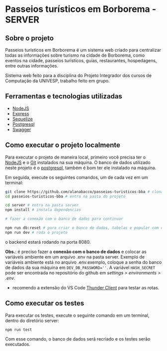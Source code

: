 # Passeios turísticos em Borborema - SERVER

## Sobre o projeto

Passeios turísticos em Borborema é um sistema web criado para centralizar todas as informações sobre turismo na cidade de Borborema, como eventos na cidade, passeios turísticos, guias, restaurantes, hospedagens, entre outras informações.

Sistema web feito para a disciplina do Projeto Integrador dos cursos de Computação da UNIVESP, trabalho feito em grupo.

## Ferramentas e tecnologias utilizadas

- [NodeJS](https://nodejs.org/)
- [Express](https://expressjs.com/)
- [Sequelize](https://sequelize.org/)
- [Postgresql](https://www.postgresql.org/)
- [Swagger](https://swagger.io/)

## Como executar o projeto localmente

Para executar o projeto de maneira local, primeiro você precisa ter o [NodeJS](https://nodejs.org/) e o [Git](https://git-scm.com/) instalados na sua máquina. O banco de dados utilizado neste projeto é o [postgresql](https://www.postgresql.org/), também é bom ter ele instalado na máquina.

Em seguida, execute os seguintes comandos, um de cada vez em um terminal:

```bash
git clone https://github.com/alanabacco/passeios-turisticos-bba # clona o repositório
cd passeios-turisticos-bba # entra na pasta do projeto

cd server # entra na pasta server
npm install # instala dependencias

# fazer a conexão com o banco de dados para continuar

npm run db:reset # para criar o banco de dados, tabelas e popular com dados de teste
npm run dev # roda o projeto
```

o backend estará rodando na porta 8080.

**Obs.**: é preciso fazer a **conexão com o banco de dados** e colocar as variáveis ambiente em um arquivo .env na pasta server. Exemplo de variáveis ambiente está no arquivo .env.exemplo, coloque a senha do banco de dados da sua máquina em `DEV_DB_PASSWORD=''`. A variável `HASH_SECRET` pode ser encontrada no repositório do github em _settings > environments > .env_.

- recomendo a extensão do VS Code [Thunder Client](https://marketplace.visualstudio.com/items?itemName=rangav.vscode-thunder-client) para testar as rotas.

## Como executar os testes

Para executar os testes, execute o seguinte comando em um terminal, dentro do diretório server:

```bash
npm run test
```

Com esse comando, o banco de dados será recriado e os testes serão executados.

<!--
## Modelos de comandos úteis no projeto

- npx sequelize-cli model:generate --name guia_turistico --attributes nome:string,telefone:integer,tipos_turismo:string

- npx sequelize-cli db:migrate

- npx sequelize-cli seed:generate --name demo-guia

- npx sequelize-cli db:seed:all

- npx eslint ./src --fix

-->
